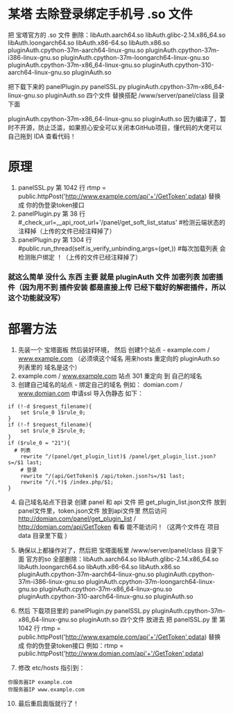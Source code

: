 # 某塔 去除登录绑定手机号 .so 文件  
  
  
把 宝塔官方的 .so 文件 删除：libAuth.aarch64.so libAuth.glibc-2.14.x86_64.so libAuth.loongarch64.so libAuth.x86-64.so libAuth.x86.so pluginAuth.cpython-37m-aarch64-linux-gnu.so pluginAuth.cpython-37m-i386-linux-gnu.so pluginAuth.cpython-37m-loongarch64-linux-gnu.so pluginAuth.cpython-37m-x86_64-linux-gnu.so pluginAuth.cpython-310-aarch64-linux-gnu.so pluginAuth.so  
  
把下载下来的 panelPlugin.py panelSSL.py pluginAuth.cpython-37m-x86_64-linux-gnu.so pluginAuth.so  四个文件 替换搭配 /www/server/panel/class 目录下面
  
pluginAuth.cpython-37m-x86_64-linux-gnu.so pluginAuth.so 因为编译了，暂时不开源，防止泛滥，如果担心安全可以关闭本GitHub项目，懂代码的大佬可以自己拖到 IDA 查看代码！  
  
# 原理
1. panelSSL.py 第 1042 行 rtmp = public.httpPost('http://www.example.com/api'+'/GetToken',pdata)   替换成 你的伪登录token接口
2. panelPlugin.py 第 38 行 #_check_url=__api_root_url+'/panel/get_soft_list_status'     #检测云端状态的注释掉（上传的文件已经注释掉了） 
3. panelPlugin.py 第 1304 行 #public.run_thread(self.is_verify_unbinding,args=(get,))      #每次加载列表 会 检测账户绑定 ！（上传的文件已经注释掉了）
### 就这么简单 没什么 东西 主要 就是 pluginAuth 文件 加密列表  加密插件（因为用不到 插件安装 都是直接上传 已经下载好的解密插件，所以这个功能就没写）  
  
# 部署方法
1. 先装一个 宝塔面板 然后装好环境， 然后 创建1个站点 - 	example.com / www.example.com （必须填这个域名 用来hosts 重定向的 pluginAuth.so 列表里的 域名是这个）  
2. example.com / www.example.com 站点 301 重定向 到  自己的域名 
3. 创建自己域名的站点 - 绑定自己的域名 例如： domian.com / www.domian.com 申请ssl 导入伪静态 如下：  
```
if (!-d $request_filename){
	set $rule_0 1$rule_0;
}
if (!-f $request_filename){
	set $rule_0 2$rule_0;
}
if ($rule_0 = "21"){
  # 列表
	rewrite ^/(panel/get_plugin_list)$ /panel/get_plugin_list.json?s=/$1 last;
	# 登录
	rewrite ^/(api/GetToken)$ /api/token.json?s=/$1 last;
	rewrite ^/(.*)$ /index.php/$1;
}

```
4. 自己域名站点下目录 创建 panel 和 api 文件 把 get_plugin_list.json文件 放到panel文件里，token.json文件 放到api文件里 然后访问 http://domian.com/panel/get_plugin_list / http://domian.com/api/GetToken 看看 能不能访问！（这两个文件在 项目 data 目录里下载 ）  
  
6. 确保以上都操作对了，然后把 宝塔面板里 /www/server/panel/class 目录下面 官方的so 全部删除：libAuth.aarch64.so libAuth.glibc-2.14.x86_64.so libAuth.loongarch64.so libAuth.x86-64.so libAuth.x86.so pluginAuth.cpython-37m-aarch64-linux-gnu.so pluginAuth.cpython-37m-i386-linux-gnu.so pluginAuth.cpython-37m-loongarch64-linux-gnu.so pluginAuth.cpython-37m-x86_64-linux-gnu.so pluginAuth.cpython-310-aarch64-linux-gnu.so pluginAuth.so  
  
8. 然后 下载项目里的 panelPlugin.py panelSSL.py pluginAuth.cpython-37m-x86_64-linux-gnu.so pluginAuth.so  四个文件 放进去 把 panelSSL.py 里 第 1042 行 rtmp = public.httpPost('http://www.example.com/api'+'/GetToken',pdata)   替换成 你的伪登录token接口 例如：rtmp = public.httpPost('http://www.domian.com/api'+'/GetToken',pdata)
9. 修改 etc/hosts 指引到：  
```
你服务器IP example.com
你服务器IP www.example.com
```
10. 最后重启面版就行了！
